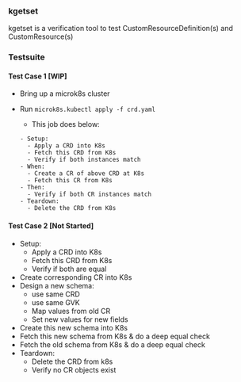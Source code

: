 ### kgetset
kgetset is a verification tool to test CustomResourceDefinition(s) and CustomResource(s)

### Testsuite
#### Test Case 1 [WIP]
- Bring up a microk8s cluster
- Run `microk8s.kubectl apply -f crd.yaml`
  - This job does below:

  ```
  - Setup:
    - Apply a CRD into K8s
    - Fetch this CRD from K8s
    - Verify if both instances match
  - When:
    - Create a CR of above CRD at K8s
    - Fetch this CR from K8s
  - Then:
    - Verify if both CR instances match
  - Teardown:
    - Delete the CRD from K8s
  ```


#### Test Case 2 [Not Started]
- Setup:
  - Apply a CRD into K8s
  - Fetch this CRD from K8s
  - Verify if both are equal
- Create corresponding CR into K8s
- Design a new schema:
  - use same CRD
  - use same GVK
  - Map values from old CR 
  - Set new values for new fields
- Create this new schema into K8s
- Fetch this new schema from K8s & do a deep equal check
- Fetch the old schema from K8s & do a deep equal check
- Teardown:
  - Delete the CRD from k8s
  - Verify no CR objects exist

